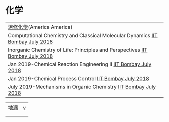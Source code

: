 # 化学

|                                                                                                                                                           |
| --------------------------------------------------------------------------------------------------------------------------------------------------------- |
| [選修化學](https://www.youtube.com/playlist?list=PLQAA3ouOK3\_Uf4iiwvoulhESFSQEKbkmV)(America America)                                                        |
| Computational Chemistry and Classical Molecular Dynamics [IIT Bombay July 2018](https://www.youtube.com/playlist?list=PLOzRYVm0a65fCJJQendwEEcSrC8iwvgBn) |
| Inorganic Chemistry of Life: Principles and Perspectives [IIT Bombay July 2018](https://www.youtube.com/playlist?list=PLOzRYVm0a65dqK1-Xn14oEU4sjOT3ynoW) |
| Jan 2019-Chemical Reaction Engineering II [IIT Bombay July 2018](https://www.youtube.com/playlist?list=PLOzRYVm0a65cyrKMms9dQtcMnMK-rQ6DX)                |
| Jan 2019-Chemical Process Control [IIT Bombay July 2018](https://www.youtube.com/playlist?list=PLOzRYVm0a65dFThqueBdgIUuFxpWSWDiF)                        |
| July 2019-Mechanisms in Organic Chemistry [IIT Bombay July 2018](https://www.youtube.com/playlist?list=PLOzRYVm0a65f298xo\_WnFOmXm5t-piWHk)               |

|                                                          |
| -------------------------------------------------------- |
| 地漏　[v](https://www.douyin.com/video/7027821209651825934) |
|                                                          |
|                                                          |
